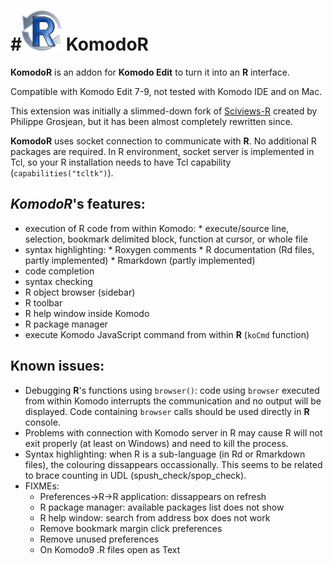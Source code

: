 #![KomodoR logo](src/skin/images/appicon.png) KomodoR
===========================


**KomodoR** is an addon for **Komodo Edit** to turn it into an **R** interface.

Compatible with Komodo Edit 7-9, not tested with Komodo IDE and on Mac.

This extension was initially a slimmed-down fork of
[Sciviews-R](http://komodoide.com/packages/addons/sciviews-r/) created by 
Philippe Grosjean, but it has been almost completely rewritten since.

**KomodoR** uses socket connection to communicate with **R**. No additional R 
packages are required. In R environment, socket server is implemented in Tcl, so
your R installation needs to have Tcl capability (`capabilities("tcltk")`).

## *KomodoR*'s features:
* execution of R code from within Komodo:
      * execute/source line, selection, bookmark delimited block, function at 
        cursor, or whole file 
* syntax highlighting:
      * Roxygen comments
      * R documentation (Rd files, partly implemented)
      * Rmarkdown (partly implemented)
* code completion
* syntax checking
* R object browser (sidebar)
* R toolbar
* R help window inside Komodo
* R package manager
* execute Komodo JavaScript command from within **R** (`koCmd` function)


## Known issues:
* Debugging **R**'s functions using `browser()`: code using `browser` executed
 from within Komodo interrupts the communication and no output will be 
 displayed. Code containing `browser` calls should be used directly 
 in **R** console.
* Problems with connection with Komodo server in R may cause R will not exit 
properly (at least on Windows) and need to kill the process.
* Syntax highlighting: when R is a sub-language (in Rd or Rmarkdown files), the 
  colouring dissappears occassionally. This seems to be related to brace 
  counting in UDL (spush_check/spop_check).
* FIXMEs:
    * Preferences->R->R application: dissappears on refresh
    * R package manager: available packages list does not show
    * R help window: search from address box does not work
    * Remove bookmark margin click preferences
    * Remove unused preferences
    * On Komodo9 .R files open as Text




